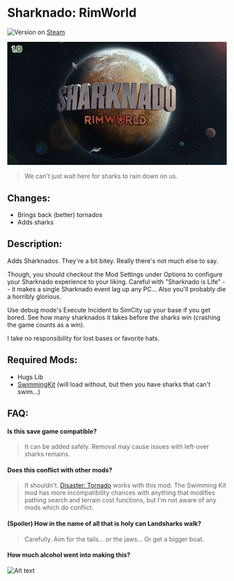 # Sharknado: RimWorld

![Version](https://img.shields.io/badge/Rimworld-1.0-brightgreen.svg) on [Steam](https://steamcommunity.com/sharedfiles/filedetails/?id=1545122241)

![Alt text](About/Preview.png?raw=true "Sharknado")

> We can't just wait here for sharks to rain down on us.

## Changes:
- Brings back (better) tornados
- Adds sharks

## Description:

Adds Sharknados. They're a bit bitey. Really there's not much else to say.

Though, you should checkout the Mod Settings under Options to configure your Sharknado experience to your liking. Careful with "Sharknado is Life" -- it makes a single Sharknado event lag up any PC... Also you'll probably die a horribly glorious.

Use debug mode's Execute Incident to SimCity up your base if you get bored. See how many sharknados it takes before the sharks win (crashing the game counts as a win).

I take no responsibility for lost bases or favorite hats.

## Required Mods:
- Hugs Lib
- [SwimmingKit](https://github.com/MSeal/RimworldSwimming) (will load without, but then you have sharks that can't swim...)

## FAQ:

#### Is this save game compatible?

> It can be added safely. Removal may cause issues with left-over sharks remains.
    
#### Does this conflict with other mods?

> It shouldn't. [Disaster: Tornado](https://github.com/MSeal/RimworldDisasterTornado) works with this mod.
> The Swimming Kit mod has more incompatibility chances with anything that modifies pathing search and terrain cost functions, but I'm not aware of any mods which do conflict.

#### (Spoiler) How in the name of all that is holy can Landsharks walk?

> Carefully. Aim for the tails... or the jaws... Or get a bigger boat.

#### How much alcohol went into making this?

![Alt text](https://imgs.xkcd.com/comics/ballmer_peak.png "Ballmer Peak")
